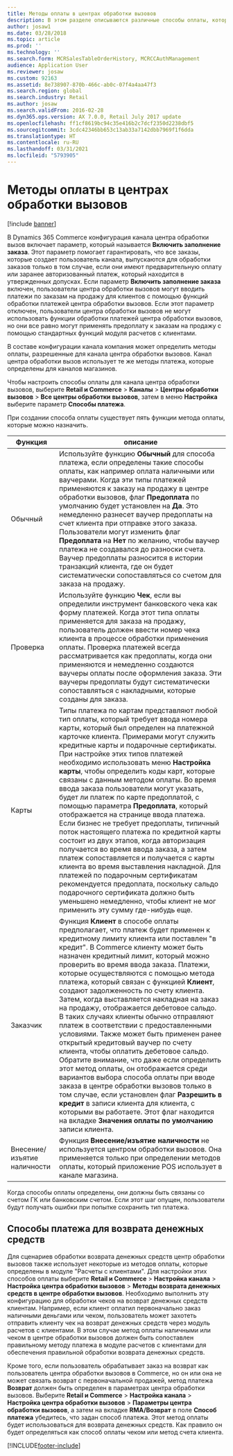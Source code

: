 ```yaml
---
title: Методы оплаты в центрах обработки вызовов
description: В этом разделе описываются различные способы оплаты, которые можно использовать в центра обработки вызовов в Dynamics 365 Commerce.
author: josaw1
ms.date: 03/28/2018
ms.topic: article
ms.prod: ''
ms.technology: ''
ms.search.form: MCRSalesTableOrderHistory, MCRCCAuthManagement
audience: Application User
ms.reviewer: josaw
ms.custom: 92163
ms.assetid: 8e738907-870b-466c-ab0c-07f4a4aa47f3
ms.search.region: global
ms.search.industry: Retail
ms.author: josaw
ms.search.validFrom: 2016-02-28
ms.dyn365.ops.version: AX 7.0.0, Retail July 2017 update
ms.openlocfilehash: ff1cf8619bc94c35e416b2c7dcf2350d2238dbf5
ms.sourcegitcommit: 3cdc42346bb653c13ab33a7142dbb7969f1f6dda
ms.translationtype: HT
ms.contentlocale: ru-RU
ms.lasthandoff: 03/31/2021
ms.locfileid: "5793905"
---
```

# <a name="payment-methods-in-call-centers"></a>Методы оплаты в центрах обработки вызовов

[!include [banner](includes/banner.md)]

В Dynamics 365 Commerce конфигурация канала центра обработки вызов включает параметр, который называется **Включить заполнение заказа**. Этот параметр помогает гарантировать, что все заказы, которые создает пользователь канала, выпускаются для обработки заказов только в том случае, если они имеют предварительную оплату или заранее авторизованный платеж, который находится в утвержденных допусках. Если параметр **Включить заполнение заказа** включен, пользователи центра обработки вызовов могут вводить платежи по заказам на продажу для клиентов с помощью функций обработки платежей центра обработки вызовов. Если этот параметр отключен, пользователи центра обработки вызовов не могут использовать функции обработки платежей центра обработки вызовов, но они все равно могут применять предоплату к заказам на продажу с помощью стандартных функций модуля расчетов с клиентами.

В составе конфигурации канала компания может определить методы оплаты, разрешенные для канала центра обработки вызовов. Канал центра обработки вызов использует те же методы платежа, которые определены для каналов магазинов.

Чтобы настроить способы оплаты для канала центра обработки вызовов, выберите **Retail и Commerce** \> **Каналы** \> **Центры обработки вызовов** \> **Все центры обработки вызовов**, затем в меню **Настройка** выберите параметр **Способы платежа**.

При создании способа оплаты существует пять функции метода оплаты, которые можно назначить.

| Функция            | описание |
|---------------------|-------------|
| Обычный              | Используйте функцию **Обычный** для способа платежа, если определены такие способы оплаты, как например оплата наличными или ваучерами. Когда эти типы платежей применяются к заказу на продажу в центре обработки вызовов, флаг **Предоплата** по умолчанию будет установлен на **Да**. Это немедленно разнесет ваучер предоплаты на счет клиента при отправке этого заказа. Пользователи могут изменить флаг **Предоплата** на **Нет** по желанию, чтобы ваучер платежа не создавался до разноски счета. Ваучер предоплаты разносится в истории транзакций клиента, где он будет систематически сопоставляться со счетом для заказа на продажу. |
| Проверка               | Используйте функцию **Чек**, если вы определили инструмент банковского чека как форму платежей. Когда этот типа оплаты применяется для заказа на продажу, пользователь должен ввести номер чека клиента в процессе обработки применения оплаты. Проверка платежей всегда рассматривается как предоплаты, когда они применяются и немедленно создаются ваучеры оплаты после оформления заказа. Эти ваучеры предоплаты будут систематически сопоставляться с накладными, которые созданы для заказа. |
| Карты               | Типы платежа по картам представляют любой тип оплаты, который требует ввода номера карты, который был определен на платежной карточке клиента. Примерами могут служить кредитные карты и подарочные сертификаты. При настройке этих типов платежей необходимо использовать меню **Настройка карты**, чтобы определить коды карт, которые связаны с данным методом оплаты. Во время ввода заказа пользователи могут указать, будет ли платеж по карте предоплатой, с помощью параметра **Предоплата**, который отображается на странице ввода платежа. Если бизнес не требует предоплаты, типичный поток настоящего платежа по кредитной карты состоит из двух этапов, когда авторизация получается во время ввода заказа, а затем платеж сопоставляется и получается с карты клиента во время выставления накладной. Для платежей по подарочным сертификатам рекомендуется предоплата, поскольку сальдо подарочного сертификата должно быть уменьшено немедленно, чтобы клиент не мог применить эту сумму где-нибудь еще. |
| Заказчик            | Функция **Клиент** в способе оплаты предполагает, что платеж будет применен к кредитному лимиту клиента или поставлен "в кредит". В Commerce клиенту может быть назначен кредитный лимит, который можно проверить во время ввода заказа. Платежи, которые осуществляются с помощью метода платежа, который связан с функцией **Клиент**, создают задолженность по счету клиента. Затем, когда выставляется накладная на заказ на продажу, отображается дебетовое сальдо. В таких случаях клиенты обычно отправляют платеж в соответствии с предоставленными условиями. Также может быть применен ранее открытый кредитовый ваучер по счету клиента, чтобы оплатить дебетовое сальдо. Обратите внимание, что даже если определить этот метод оплаты, он отображается среди вариантов выбора способа оплаты при вводе заказа в центре обработки вызовов только в том случае, если установлен флаг **Разрешить в кредит** в записи клиента для клиента, с которыми вы работаете. Этот флаг находится на вкладке **Значения оплаты по умолчанию** записи клиента. |
| Внесение/изъятие наличности | Функция **Внесение/изъятие наличности** не используется центром обработки вызовов. Она применяется только при определении методов оплаты, который приложение POS использует в канале магазина. |

Когда способы оплаты определены, они должны быть связаны со счетом ГК или банковским счетом. Если этот шаг опущен, пользователи будут получать ошибки при попытке сохранить тип платежа.

## <a name="refund-payment-methods"></a>Способы платежа для возврата денежных средств

Для сценариев обработки возврата денежных средств центр обработки вызовов также использует некоторые из методов оплаты, которые определены в модуле "Расчеты с клиентами". Для настройки этих способов оплаты выберите **Retail и Commerce** \> **Настройка канала** \> **Настройка центра обработки вызовов** \> **Методы возврата денежных средств в центре обработки вызовов**. Необходимо выполнить эту конфигурацию для обработки чеков на возврат денежных средств клиентам. Например, если клиент оплатил первоначально заказ наличными деньгами или чеком, пользователь может захотеть отправить клиенту чек на возврат денежных средств через модуль расчетов с клиентами. В этом случае метод оплаты наличными или чеком в центре обработки вызовов должен быть сопоставлен правильному методу платежа в модуле расчетов с клиентами для обеспечения правильной обработки возврата денежных средств.

Кроме того, если пользователь обрабатывает заказ на возврат как пользователь центра обработки вызовов в Commerce, но он или она не может связать возврат с первоначальной продажей, метод платежа **Возврат** должен быть определен в параметрах центра обработки вызовов. Выберите **Retail и Commerce** \> **Настройка канала** \> **Настройка центра обработки вызовов** \> **Параметры центра обработки вызовов**, а затем на вкладке **RMA/Возврат** в поле **Способ платежа** убедитесь, что задан способ платежа. Этот метод оплаты будет использоваться для возврата денежных средств. Как правило он будет определяться как способ оплаты чеком или метод счета клиента.


[!INCLUDE[footer-include](../includes/footer-banner.md)]